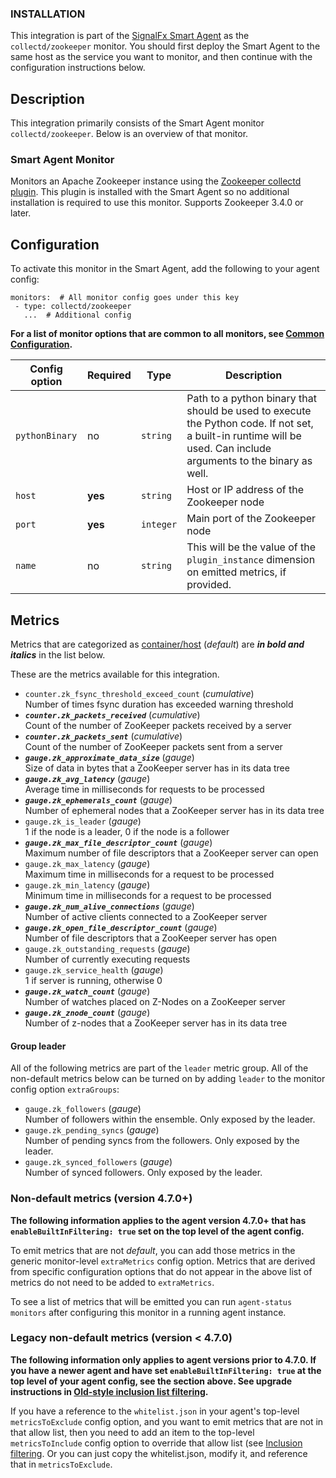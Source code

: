 
<!--- Generated by to-integrations-repo script in Smart Agent repo, DO NOT MODIFY HERE --->

### INSTALLATION

This integration is part of the [SignalFx Smart Agent](https://github.com/signalfx/integrations/tree/master/signalfx-agent)[](sfx_link:signalfx-agent)
as the `collectd/zookeeper` monitor. You should first deploy the Smart Agent to the
same host as the service you want to monitor, and then continue with the
configuration instructions below.

<!--- GENERATED BY (This comment exists for maintaining compatibility with to-product-docs) --->

## Description

This integration primarily consists of the Smart Agent monitor `collectd/zookeeper`.
Below is an overview of that monitor.

### Smart Agent Monitor


Monitors an Apache Zookeeper instance using the [Zookeeper collectd
plugin](https://github.com/signalfx/collectd-zookeeper). This plugin is
installed with the Smart Agent so no additional installation is required to
use this monitor.  Supports Zookeeper 3.4.0 or later.


## Configuration

To activate this monitor in the Smart Agent, add the following to your
agent config:

```
monitors:  # All monitor config goes under this key
 - type: collectd/zookeeper
   ...  # Additional config
```

**For a list of monitor options that are common to all monitors, see [Common
Configuration](https://github.com/signalfx/signalfx-agent/tree/main/docs/monitors/../monitor-config.md#common-configuration).**


| Config option | Required | Type | Description |
| --- | --- | --- | --- |
| `pythonBinary` | no | `string` | Path to a python binary that should be used to execute the Python code. If not set, a built-in runtime will be used.  Can include arguments to the binary as well. |
| `host` | **yes** | `string` | Host or IP address of the Zookeeper node |
| `port` | **yes** | `integer` | Main port of the Zookeeper node |
| `name` | no | `string` | This will be the value of the `plugin_instance` dimension on emitted metrics, if provided. |


## Metrics

Metrics that are categorized as
[container/host](https://docs.splunk.com/observability/admin/subscription-usage/monitor-imm-billing-usage.html#about-custom-bundled-and-high-resolution-metrics)
(*default*) are ***in bold and italics*** in the list below.

These are the metrics available for this integration.

 - `counter.zk_fsync_threshold_exceed_count` (*cumulative*)<br>    Number of times fsync duration has exceeded warning threshold
 - ***`counter.zk_packets_received`*** (*cumulative*)<br>    Count of the number of ZooKeeper packets received by a server
 - ***`counter.zk_packets_sent`*** (*cumulative*)<br>    Count of the number of ZooKeeper packets sent from a server
 - ***`gauge.zk_approximate_data_size`*** (*gauge*)<br>    Size of data in bytes that a ZooKeeper server has in its data tree
 - ***`gauge.zk_avg_latency`*** (*gauge*)<br>    Average time in milliseconds for requests to be processed
 - ***`gauge.zk_ephemerals_count`*** (*gauge*)<br>    Number of ephemeral nodes that a ZooKeeper server has in its data tree
 - `gauge.zk_is_leader` (*gauge*)<br>    1 if the node is a leader, 0 if the node is a follower
 - ***`gauge.zk_max_file_descriptor_count`*** (*gauge*)<br>    Maximum number of file descriptors that a ZooKeeper server can open
 - `gauge.zk_max_latency` (*gauge*)<br>    Maximum time in milliseconds for a request to be processed
 - `gauge.zk_min_latency` (*gauge*)<br>    Minimum time in milliseconds for a request to be processed
 - ***`gauge.zk_num_alive_connections`*** (*gauge*)<br>    Number of active clients connected to a ZooKeeper server
 - ***`gauge.zk_open_file_descriptor_count`*** (*gauge*)<br>    Number of file descriptors that a ZooKeeper server has open
 - `gauge.zk_outstanding_requests` (*gauge*)<br>    Number of currently executing requests
 - `gauge.zk_service_health` (*gauge*)<br>    1 if server is running, otherwise 0
 - ***`gauge.zk_watch_count`*** (*gauge*)<br>    Number of watches placed on Z-Nodes on a ZooKeeper server
 - ***`gauge.zk_znode_count`*** (*gauge*)<br>    Number of z-nodes that a ZooKeeper server has in its data tree

#### Group leader
All of the following metrics are part of the `leader` metric group. All of
the non-default metrics below can be turned on by adding `leader` to the
monitor config option `extraGroups`:
 - `gauge.zk_followers` (*gauge*)<br>    Number of followers within the ensemble. Only exposed by the leader.
 - `gauge.zk_pending_syncs` (*gauge*)<br>    Number of pending syncs from the followers. Only exposed by the leader.
 - `gauge.zk_synced_followers` (*gauge*)<br>    Number of synced followers. Only exposed by the leader.

### Non-default metrics (version 4.7.0+)

**The following information applies to the agent version 4.7.0+ that has
`enableBuiltInFiltering: true` set on the top level of the agent config.**

To emit metrics that are not _default_, you can add those metrics in the
generic monitor-level `extraMetrics` config option.  Metrics that are derived
from specific configuration options that do not appear in the above list of
metrics do not need to be added to `extraMetrics`.

To see a list of metrics that will be emitted you can run `agent-status
monitors` after configuring this monitor in a running agent instance.

### Legacy non-default metrics (version < 4.7.0)

**The following information only applies to agent versions prior to 4.7.0. If
you have a newer agent and have set `enableBuiltInFiltering: true` at the top
level of your agent config, see the section above. See upgrade instructions in
[Old-style inclusion list filtering](https://github.com/signalfx/signalfx-agent/tree/main/docs/monitors/../legacy-filtering.md#old-style-inclusion-list-filtering).**

If you have a reference to the `whitelist.json` in your agent's top-level
`metricsToExclude` config option, and you want to emit metrics that are not in
that allow list, then you need to add an item to the top-level
`metricsToInclude` config option to override that allow list (see [Inclusion
filtering](https://github.com/signalfx/signalfx-agent/tree/main/docs/monitors/../legacy-filtering.md#inclusion-filtering).  Or you can just
copy the whitelist.json, modify it, and reference that in `metricsToExclude`.

